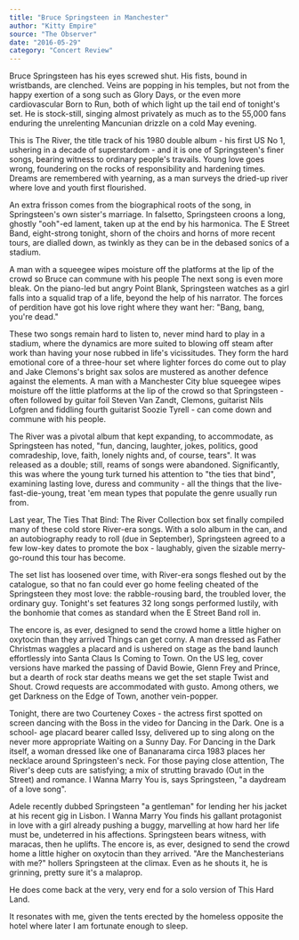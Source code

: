 ```yaml
---
title: "Bruce Springsteen in Manchester"
author: "Kitty Empire"
source: "The Observer"
date: "2016-05-29"
category: "Concert Review"
---
```


Bruce Springsteen has his eyes screwed shut. His fists, bound in wristbands, are clenched. Veins are popping in his temples, but not from the happy exertion of a song such as Glory Days, or the even more cardiovascular Born to Run, both of which light up the tail end of tonight's set. He is stock-still, singing almost privately as much as to the 55,000 fans enduring the unrelenting Mancunian drizzle on a cold May evening.

This is The River, the title track of his 1980 double album - his first US No 1, ushering in a decade of superstardom - and it is one of Springsteen's finer songs, bearing witness to ordinary people's travails. Young love goes wrong, foundering on the rocks of responsibility and hardening times. Dreams are remembered with yearning, as a man surveys the dried-up river where love and youth first flourished.

An extra frisson comes from the biographical roots of the song, in Springsteen's own sister's marriage. In falsetto, Springsteen croons a long, ghostly "ooh"-ed lament, taken up at the end by his harmonica. The E Street Band, eight-strong tonight, shorn of the choirs and horns of more recent tours, are dialled down, as twinkly as they can be in the debased sonics of a stadium.

A man with a squeegee wipes moisture off the platforms at the lip of the crowd so Bruce can commune with his people The next song is even more bleak. On the piano-led but angry Point Blank, Springsteen watches as a girl falls into a squalid trap of a life, beyond the help of his narrator. The forces of perdition have got his love right where they want her: "Bang, bang, you're dead."

These two songs remain hard to listen to, never mind hard to play in a stadium, where the dynamics are more suited to blowing off steam after work than having your nose rubbed in life's vicissitudes. They form the hard emotional core of a three-hour set where lighter forces do come out to play and Jake Clemons's bright sax solos are mustered as another defence against the elements. A man with a Manchester City blue squeegee wipes moisture off the little platforms at the lip of the crowd so that Springsteen - often followed by guitar foil Steven Van Zandt, Clemons, guitarist Nils Lofgren and fiddling fourth guitarist Soozie Tyrell - can come down and commune with his people.

The River was a pivotal album that kept expanding, to accommodate, as Springsteen has noted, "fun, dancing, laughter, jokes, politics, good comradeship, love, faith, lonely nights and, of course, tears". It was released as a double; still, reams of songs were abandoned. Significantly, this was where the young turk turned his attention to "the ties that bind", examining lasting love, duress and community - all the things that the live- fast-die-young, treat 'em mean types that populate the genre usually run from.

Last year, The Ties That Bind: The River Collection box set finally compiled many of these cold store River-era songs. With a solo album in the can, and an autobiography ready to roll (due in September), Springsteen agreed to a few low-key dates to promote the box - laughably, given the sizable merry-go-round this tour has become.

The set list has loosened over time, with River-era songs fleshed out by the catalogue, so that no fan could ever go home feeling cheated of the Springsteen they most love: the rabble-rousing bard, the troubled lover, the ordinary guy. Tonight's set features 32 long songs performed lustily, with the bonhomie that comes as standard when the E Street Band roll in.

The encore is, as ever, designed to send the crowd home a little higher on oxytocin than they arrived Things can get corny. A man dressed as Father Christmas waggles a placard and is ushered on stage as the band launch effortlessly into Santa Claus Is Coming to Town. On the US leg, cover versions have marked the passing of David Bowie, Glenn Frey and Prince, but a dearth of rock star deaths means we get the set staple Twist and Shout. Crowd requests are accommodated with gusto. Among others, we get Darkness on the Edge of Town, another vein-popper.

Tonight, there are two Courteney Coxes - the actress first spotted on screen dancing with the Boss in the video for Dancing in the Dark. One is a school- age placard bearer called Issy, delivered up to sing along on the never more appropriate Waiting on a Sunny Day. For Dancing in the Dark itself, a woman dressed like one of Bananarama circa 1983 places her necklace around Springsteen's neck. For those paying close attention, The River's deep cuts are satisfying; a mix of strutting bravado (Out in the Street) and romance. I Wanna Marry You is, says Springsteen, "a daydream of a love song".

Adele recently dubbed Springsteen "a gentleman" for lending her his jacket at his recent gig in Lisbon. I Wanna Marry You finds his gallant protagonist in love with a girl already pushing a buggy, marvelling at how hard her life must be, undeterred in his affections. Springsteen bears witness, with maracas, then he uplifts. The encore is, as ever, designed to send the crowd home a little higher on oxytocin than they arrived. "Are the Manchesterians with me?" hollers Springsteen at the climax. Even as he shouts it, he is grinning, pretty sure it's a malaprop.

He does come back at the very, very end for a solo version of This Hard Land.

It resonates with me, given the tents erected by the homeless opposite the hotel where later I am fortunate enough to sleep.